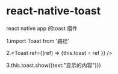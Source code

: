 # react-native-toast
react native app 的toast 组件


1.import Toast from '路径'

2.<Toast ref={(ref) => {this.toast = ref }} /> 

3.this.toast.show({text:"显示的内容")})
